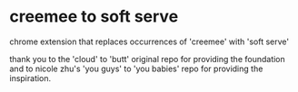 creemee to soft serve
=============

chrome extension that replaces occurrences of 'creemee' with 'soft serve'

thank you to the 'cloud' to 'butt' original repo for providing the foundation and to nicole zhu's 'you guys' to 'you babies' repo for providing the inspiration.
